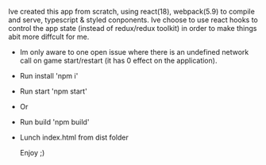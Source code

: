 Ive created this app from scratch, using react(18), webpack(5.9) to compile and serve, typescript & styled conponents.
Ive choose to use react hooks to control the app state (instead of redux/redux toolkit) in order to make things abit more diffcult for me. 
* Im only aware to one open issue where there is an undefined network call on game start/restart (it has 0 effect on the application).

- Run install 'npm i'
- Run start 'npm start'
- Or
- Run build 'npm build'
- Lunch index.html from dist folder

  Enjoy ;)
